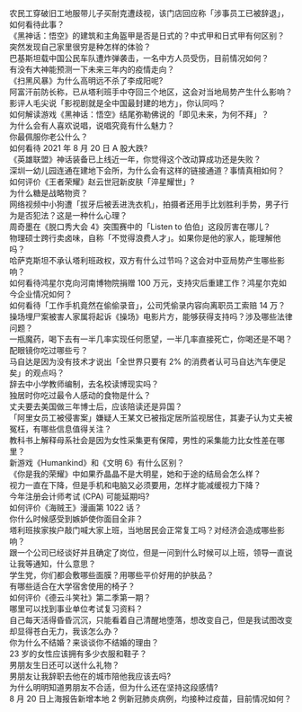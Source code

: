 农民工穿破旧工地服带儿子买耐克遭歧视，该门店回应称「涉事员工已被辞退」，如何看待此事？  
《黑神话：悟空》的建筑和主角盔甲是否是日式的？中式甲和日式甲有何区别？  
突然发现自己家里很穷是种怎样的体验？  
巴基斯坦载中国公民车队遭炸弹袭击，一名中方人员受伤，目前情况如何？  
有没有大神能预测一下未来三年内的疫情走向？  
《扫黑风暴》为什么高明远不杀了李成阳呢?  
阿富汗前防长称，已从塔利班手中夺回三个地区，这会对当地局势产生什么影响？  
影评人毛尖说「影视剧就是全中国最封建的地方」，你认同吗？  
如何解读游戏《黑神话：悟空》结尾弥勒佛说的「即见未来，为何不拜」？  
为什么会有人喜欢说唱，说唱究竟有什么魅力？  
你最佩服你老公什么？  
如何看待 2021 年 8 月 20 日 A 股大跌?  
《英雄联盟》神话装备已上线近一年，你觉得这个改动算成功还是失败？  
深圳一幼儿园连通在建地下会所，为什么会有这样的链接通道？事情真相如何？  
如何评价《王者荣耀》赵云世冠新皮肤「淬星耀世」?  
为什么糖是战略物资？  
网络视频中小狗遭「拔牙后被丢进洗衣机」，拍摄者还用手比划胜利手势，男子行为是否犯法？这是一种什么心理？  
周奇墨在《脱口秀大会 4》突围赛中的「Listen to 伯伯」这段厉害在哪儿？  
物理硕士跨行卖卤味，自称「不觉得浪费人才」。如果你是他的家人，能理解他吗？  
哈萨克斯坦不承认塔利班政权，双方有什么过节吗？这会对中亚局势产生哪些影响？  
如何看待鸿星尔克向河南博物院捐赠 100 万元，支持灾后重建工作？鸿星尔克如今企业情况如何？  
如何看待「工作手机竟然在偷偷录音」，公司凭偷录内容向离职员工索赔 14 万？  
操场埋尸案被害人家属将起诉《操场》电影片方，能够获得支持吗？涉及哪些法律问题？  
一瓶魔药，喝下去有一半几率实现任何愿望，一半几率直接死亡，你喝还是不喝？  
配眼镜你吃过哪些亏？  
马自达是因为没有技术才说出「全世界只要有 2% 的消费者认可马自达汽车便足矣」的观点吗？  
辞去中小学教师编制，去名校读博现实吗？  
独居时你吃过最令人感动的食物是什么？  
丈夫要去美国做三年博士后，应该陪读还是异国？  
「阿里女员工被侵害案」嫌疑人王某文已被指定居所监视居住，其妻子认为丈夫被冤枉，有哪些信息值得关注？  
教科书上解释母系社会是因为女性采集更有保障，男性的采集能力比女性差在哪里？  
新游戏《Humankind》和《文明 6》有什么区别？  
《你是我的荣耀》中如果乔晶晶不是大明星，她和于途的结局会怎么样？  
视力一直在下降，但是手机和电脑又必须要用，怎样才能减缓视力下降？  
今年注册会计师考试 (CPA) 可能延期吗?  
如何评价《海贼王》漫画第 1022 话？  
你什么时候感受到嫉妒使你面目全非？  
塔利班挨家挨户敲门喊大家上班，当地居民会正常复工吗？对经济会造成哪些影响？  
跟一个公司已经谈好并且确定了岗位，但是一问到什么时候可以上班，领导一直说让我等通知，什么意思？  
学生党，你们都会敷哪些面膜？用哪些平价好用的护肤品？  
有哪些适合在大学宿舍使用的椅子？  
如何评价《德云斗笑社》第二季第一期？  
哪里可以找到事业单位考试复习资料？  
自己每天活得昏昏沉沉，只能看着自己清醒地堕落，想改变自己，但是我试图改变却显得苍白无力，我该怎么办？  
你为什么不结婚？来谈谈你不结婚的理由？  
23 岁的女性应该拥有多少衣服和鞋子？  
男朋友生日还可以送什么礼物？  
男朋友让我辞职去他在的城市陪他我应该去吗?  
为什么明明知道男朋友不合适，但为什么还在坚持这段感情?  
8 月 20 日上海报告新增本地 2 例新冠肺炎病例，均接种过疫苗，目前情况如何？  
